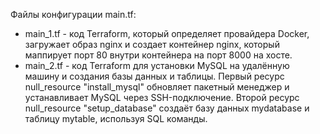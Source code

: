 Файлы конфигурации main.tf:
   - main_1.tf - код Terraform, который определяет провайдера Docker, загружает образ nginx и создает контейнер nginx, который маппирует порт 80 внутри контейнера на порт 8000 на хосте.
   - main_2.tf - код Terraform для установки MySQL на удалённую машину и создания базы данных и таблицы. Первый ресурс null_resource "install_mysql" обновляет пакетный менеджер и устанавливает MySQL через SSH-подключение. Второй ресурс null_resource "setup_database" создаёт базу данных mydatabase и таблицу mytable, используя SQL команды.
